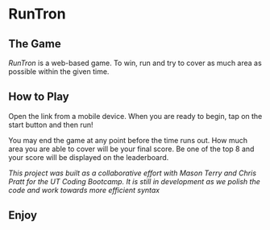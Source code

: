 # RunTron

## The Game

 *RunTron* is a web-based game. To win, run and try to cover as much area as possible within the given time. 

## How to Play
 
Open the link from a mobile device. When you are ready to begin, tap on the start button and then run!

You may end the game at any point before the time runs out. How much area you are able to cover will be your final score. Be one of the top 8 and your score will be displayed on the leaderboard.

*This project was built as a collaborative effort with Mason Terry and Chris Pratt for the UT Coding Bootcamp. It is still in development as we polish the code and work towards more efficient syntax*

## Enjoy